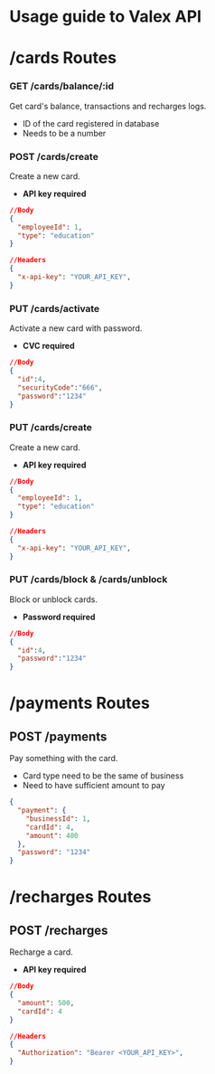 # Usage guide to Valex API
# /cards Routes

### GET /cards/balance/:id
Get card's balance, transactions and recharges logs.

 - ID of the card registered in database
 - Needs to be a number

### POST /cards/create
Create a new card.

 - **API key required**
```json
//Body
{
  "employeeId": 1,
  "type": "education"
}
```
```json
//Headers
{
  "x-api-key": "YOUR_API_KEY",
}
```
### PUT /cards/activate
Activate a new card with password.

 - **CVC required**
```json
//Body
{
  "id":4,
  "securityCode":"666",
  "password":"1234"
}
```
### PUT /cards/create
Create a new card.

 - **API key required**
```json
//Body
{
  "employeeId": 1,
  "type": "education"
}
```
```json
//Headers
{
  "x-api-key": "YOUR_API_KEY",
}
```
### PUT /cards/block & /cards/unblock
Block or unblock cards.

 - **Password required**
```json
//Body
{
  "id":4,
  "password":"1234"
}
```
# /payments Routes
## POST /payments
Pay something with the card.
- Card type need to be the same of business
- Need to have sufficient amount to pay
```json
{
  "payment": {
    "businessId": 1,
    "cardId": 4,
    "amount": 400
  },
  "password": "1234"
}
```
# /recharges Routes
## POST /recharges
Recharge a card.

 - **API key required**
```json
//Body
{
  "amount": 500,
  "cardId": 4
}
```
```json
//Headers
{
  "Authorization": "Bearer <YOUR_API_KEY>",
}
```
